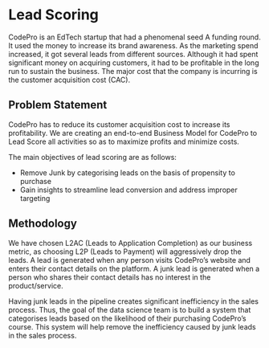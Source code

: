 # Lead Scoring 
CodePro is an EdTech startup that had a phenomenal seed A funding round.  It used the money to increase its brand awareness. As the marketing spend increased, it got several leads from different sources. Although it had spent significant money on acquiring customers, it had to be profitable in the long run to sustain the business. 
The major cost that the company is incurring is the customer acquisition cost (CAC). 

## Problem Statement
CodePro has to reduce its customer acquisition cost to increase its profitability. We are creating an end-to-end Business Model for CodePro to Lead Score all activities so as to maximize profits and minimize costs.

The main objectives of lead scoring are as follows:

- Remove Junk by categorising leads on the basis of propensity to purchase
- Gain insights to streamline lead conversion and address improper targeting


## Methodology
We have chosen L2AC (Leads to Application Completion) as our business metric, as choosing L2P (Leads to Payment) will aggressively drop the leads.
A lead is generated when any person visits CodePro’s website and enters their contact details on the platform. A junk lead is generated when a person who shares their contact details has no interest in the product/service.

Having junk leads in the pipeline creates significant inefficiency in the sales process. Thus, the goal of the data science team is to build a system that categorises leads based on the likelihood of their purchasing CodePro’s course. This system will help remove the inefficiency caused by junk leads in the sales process.
